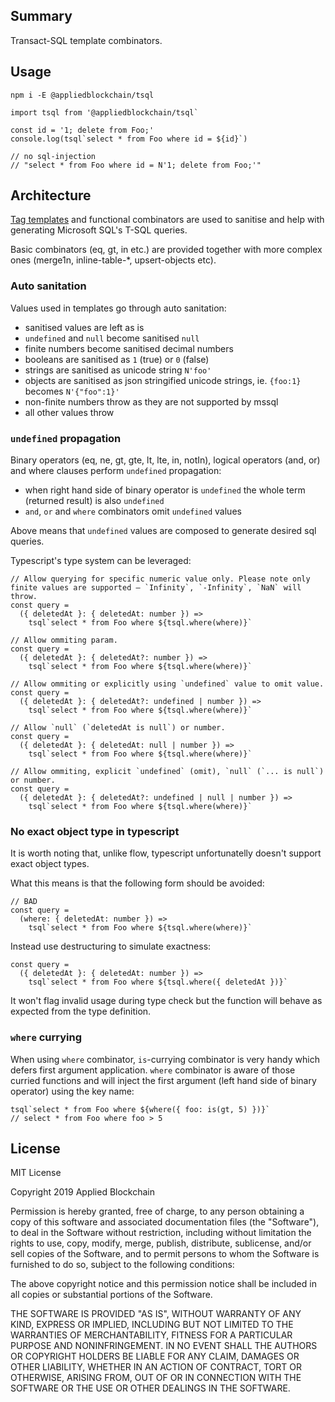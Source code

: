 ## Summary

Transact-SQL template combinators.

## Usage

```
npm i -E @appliedblockchain/tsql
```

```
import tsql from '@appliedblockchain/tsql`

const id = '1; delete from Foo;'
console.log(tsql`select * from Foo where id = ${id}`)

// no sql-injection
// "select * from Foo where id = N'1; delete from Foo;'"
```

## Architecture

[Tag templates](https://developer.mozilla.org/en-US/docs/Web/JavaScript/Reference/Template_literals) and functional combinators are used to sanitise and help with generating Microsoft SQL's T-SQL queries.

Basic combinators (eq, gt, in etc.) are provided together with more complex ones (merge1n, inline-table-*, upsert-objects etc).

### Auto sanitation

Values used in templates go through auto sanitation:

- sanitised values are left as is
- `undefined` and `null` become sanitised `null`
- finite numbers become sanitised decimal numbers
- booleans are sanitised as `1` (true) or `0` (false)
- strings are sanitised as unicode string `N'foo'`
- objects are sanitised as json stringified unicode strings, ie. `{foo:1}` becomes `N'{"foo":1}'`
- non-finite numbers throw as they are not supported by mssql
- all other values throw

### `undefined` propagation

Binary operators (eq, ne, gt, gte, lt, lte, in, notIn), logical operators (and, or) and where clauses perform `undefined` propagation:

- when right hand side of binary operator is `undefined` the whole term (returned result) is also `undefined`
- `and`, `or` and `where` combinators omit `undefined` values

Above means that `undefined` values are composed to generate desired sql queries.

Typescript's type system can be leveraged:

```
// Allow querying for specific numeric value only. Please note only finite values are supported – `Infinity`, `-Infinity`, `NaN` will throw.
const query =
  ({ deletedAt }: { deletedAt: number }) =>
    tsql`select * from Foo where ${tsql.where(where)}`

// Allow ommiting param.
const query =
  ({ deletedAt }: { deletedAt?: number }) =>
    tsql`select * from Foo where ${tsql.where(where)}`

// Allow ommiting or explicitly using `undefined` value to omit value.
const query =
  ({ deletedAt }: { deletedAt?: undefined | number }) =>
    tsql`select * from Foo where ${tsql.where(where)}`

// Allow `null` (`deletedAt is null`) or number.
const query =
  ({ deletedAt }: { deletedAt: null | number }) =>
    tsql`select * from Foo where ${tsql.where(where)}`

// Allow ommiting, explicit `undefined` (omit), `null` (`... is null`) or number.
const query =
  ({ deletedAt }: { deletedAt?: undefined | null | number }) =>
    tsql`select * from Foo where ${tsql.where(where)}`
```

### No exact object type in typescript

It is worth noting that, unlike flow, typescript unfortunatelly doesn't support exact object types.

What this means is that the following form should be avoided:

```
// BAD
const query =
  (where: { deletedAt: number }) =>
    tsql`select * from Foo where ${tsql.where(where)}`
```

Instead use destructuring to simulate exactness:

```
const query =
  ({ deletedAt }: { deletedAt: number }) =>
    tsql`select * from Foo where ${tsql.where({ deletedAt })}`
```

It won't flag invalid usage during type check but the function will behave as expected from the type definition.

### `where` currying

When using `where` combinator, `is`-currying combinator is very handy which defers first argument application.
`where` combinator is aware of those curried functions and will inject the first argument (left hand side of binary operator) using the key name:

```
tsql`select * from Foo where ${where({ foo: is(gt, 5) })}`
// select * from Foo where foo > 5
```

## License

MIT License

Copyright 2019 Applied Blockchain

Permission is hereby granted, free of charge, to any person obtaining a copy of this software and associated documentation files (the "Software"), to deal in the Software without restriction, including without limitation the rights to use, copy, modify, merge, publish, distribute, sublicense, and/or sell copies of the Software, and to permit persons to whom the Software is furnished to do so, subject to the following conditions:

The above copyright notice and this permission notice shall be included in all copies or substantial portions of the Software.

THE SOFTWARE IS PROVIDED "AS IS", WITHOUT WARRANTY OF ANY KIND, EXPRESS OR IMPLIED, INCLUDING BUT NOT LIMITED TO THE WARRANTIES OF MERCHANTABILITY, FITNESS FOR A PARTICULAR PURPOSE AND NONINFRINGEMENT. IN NO EVENT SHALL THE AUTHORS OR COPYRIGHT HOLDERS BE LIABLE FOR ANY CLAIM, DAMAGES OR OTHER LIABILITY, WHETHER IN AN ACTION OF CONTRACT, TORT OR OTHERWISE, ARISING FROM, OUT OF OR IN CONNECTION WITH THE SOFTWARE OR THE USE OR OTHER DEALINGS IN THE SOFTWARE.
